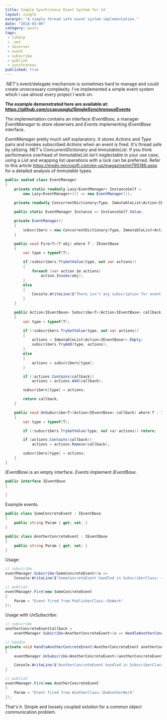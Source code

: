 ```yaml
---
title: Simple Synchronous Event System for C#
layout: single
excerpt: "A simple thread safe event system implementation."
date: "2018-03-08"
category: posts
tags:
 - csharp
 - .net
 - observer
 - event
 - subscribe
 - publish
 - synchronous
published: true
---
```


.NET's event/delegate mechanism is sometimes hard to manage and could create unnecessary complexity. I've implemented a simple event system which I use almost every project I work on.

**The example demonstrated here are available at: <https://github.com/ccavusoglu/SimpleSynchronousEvents>**

The implementation contains an interface *IEventBase,* a manager *EventManager* to store observers and *Events* implementing *IEventBase* interface.

*EventManager* pretty much self explanatory. It stores *Actions* and *Type* pairs and invokes subscribed *Actions* when an event is fired. It's thread safe by utilizing .NET's *ConcurrentDictionary* and *ImmutableList*. If you think performance overhead of *ImmutableList* isn't neglectable in your use case, using a *List* and wrapping list operations with a lock can be preferred. Refer to this article <https://msdn.microsoft.com/en-us/magazine/mt795189.aspx> for a detailed analysis of *Immutable* types.

```c#
public sealed class EventManager
{
    private static readonly Lazy<EventManager> InstanceSelf = 
    	new Lazy<EventManager>(() => new EventManager());
    	
    private readonly ConcurrentDictionary<Type, ImmutableList<Action<IEventBase>>> subscribers;

    public static EventManager Instance => InstanceSelf.Value;

    private EventManager()
    {
        subscribers = new ConcurrentDictionary<Type, ImmutableList<Action<IEventBase>>>();
    }

    public void Fire<T>(T obj) where T : IEventBase
    {
        var type = typeof(T);

        if (subscribers.TryGetValue(type, out var actions))
        {
            foreach (var action in actions)
                action.Invoke(obj);
        }
        else
        {
            Console.WriteLine($"There isn't any subscription for event type: {type}");
        }
    }

    public Action<IEventBase> Subscribe<T>(Action<IEventBase> callback) where T : IEventBase
    {
        var type = typeof(T);

        if (!subscribers.TryGetValue(type, out var actions))
        {
            actions = ImmutableList<Action<IEventBase>>.Empty;
            subscribers.TryAdd(type, actions);
        }
        else
        {
            actions = subscribers[type];
        }

        if (!actions.Contains(callback))
            actions = actions.Add(callback);

        subscribers[type] = actions;

        return callback;
    }

    public void UnSubscribe<T>(Action<IEventBase> callback) where T : IEventBase
    {
        var type = typeof(T);

        if (!subscribers.TryGetValue(type, out var actions)) return;

        if (actions.Contains(callback))
            actions = actions.Remove(callback);

        subscribers[type] = actions;
    }
}
```

*IEventBase* is an empty interface. *Events* implement *IEventBase*.

```c#
public interface IEventBase
{
    
}
```

Example events.

```c#
public class SomeConcreteEvent : IEventBase
{
    public string Param { get; set; }
}

public class AnotherConcreteEvent : IEventBase
{
    public string Param { get; set; }
}
```

Usage:

```c#
// subscribe
eventManager.Subscribe<SomeConcreteEvent>(o =>
    Console.WriteLine($"SomeConcreteEvent handled in SubscriberClass: {((SomeConcreteEvent)o).Param}"));

// publish
eventManager.Fire(new SomeConcreteEvent
{
    Param = "Event fired from PublisherClass::DoWork"
});
```

Usage with UnSubscribe:

```c#
// subscribe
anotherConcreteEventCallback =
    eventManager.Subscribe<AnotherConcreteEvent>(o => HandleAnotherConcreteEvent((AnotherConcreteEvent)o));

// handle
private void HandleAnotherConcreteEvent(AnotherConcreteEvent anotherConcreteEvent)
{
    eventManager.UnSubscribe<AnotherConcreteEvent>(anotherConcreteEventCallback);

    Console.WriteLine($"AnotherConcreteEvent handled in SubscriberClass: {anotherConcreteEvent.Param}");
}

// publish
eventManager.Fire(new AnotherConcreteEvent
{
    Param = "Event fired from AnotherClass::DoAnotherWork"
});

```

That's it. Simple and loosely coupled solution for a common object communication problem.
